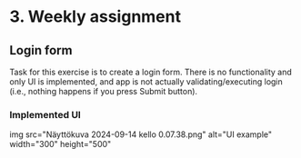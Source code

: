 # 3. Weekly assignment

## Login form

Task for this exercise is to create a login form.
There is no functionality and only UI is implemented, and app is not actually validating/executing login (i.e., nothing happens if you press Submit button).

### Implemented UI

img src="Näyttökuva 2024-09-14 kello 0.07.38.png" alt="UI example" width="300" height="500"